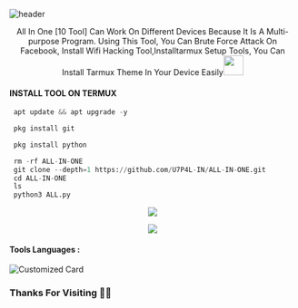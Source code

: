 ![header](https://capsule-render.vercel.app/api?type=waving&color=auto&height=300&section=header&text=ALL%20IN%20ONE&fontSize=90&animation=fadeIn&fontAlignY=38&desc=TERMUX%20BESIC%20MODULES%20or%20SETUP%20TOOLS%20BY%20U7P4L!&descAlignY=51&descAlign=62)

<p align="center">All In One [10 Tool] Can Work On Different Devices Because It Is A Multi-purpose Program. Using This Tool, You Can Brute Force Attack On Facebook, Install Wifi Hacking Tool,Installtarmux Setup Tools, You Can Install Tarmux Theme In Your Device Easily<img src="https://emojis.slackmojis.com/emojis/images/1588315024/8823/hyperkitty.gif" width="35px"></i></b></h2> 


  
#### INSTALL TOOL ON TERMUX
```python
 apt update && apt upgrade -y

 pkg install git

 pkg install python

 rm -rf ALL-IN-ONE
 git clone --depth=1 https://github.com/U7P4L-IN/ALL-IN-ONE.git
 cd ALL-IN-ONE
 ls
 python3 ALL.py
```
<p align="center"><img src="https://github.com/U7P4L-IN/ALL-IN-ONE/blob/main/image/GridArt_20230920_005436378.jpg">

<p align="center"><img src="https://github.com/U7P4L-IN/ALL-IN-ONE/blob/main/image/carbon%20(5).png">


#### Tools Languages :

![Customized Card](https://github-readme-stats.vercel.app/api/pin?username=U7P4L-IN&repo=ALL-IN-ONE&title_color=fff&icon_color=f9f9f9&text_color=9f9f9f&bg_color=151515)

### Thanks For Visiting 🧡🧡

